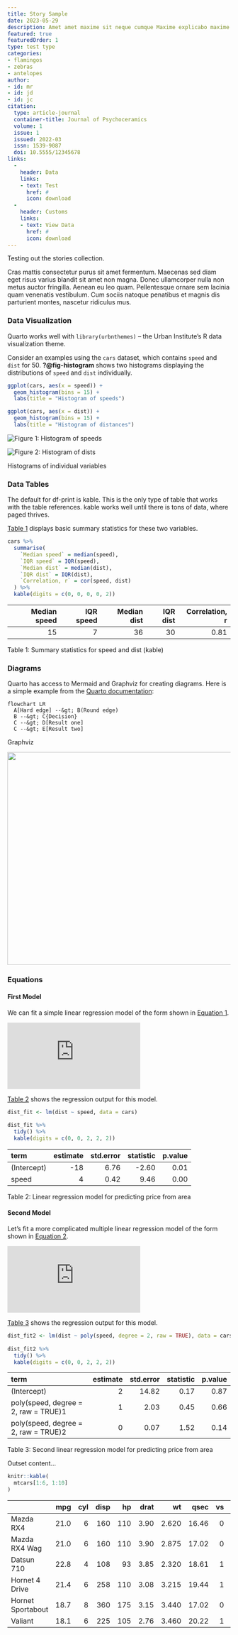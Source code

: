 ```yaml
---
title: Story Sample
date: 2023-05-29
description: Amet amet maxime sit neque cumque Maxime explicabo maxime est accusamus exercitationem ad Dolor nulla ipsum rem nemo ab deserunt eligendi quas hic Quo impedit vel perspiciatis quam.
featured: true
featuredOrder: 1
type: test type
categories:
- flamingos
- zebras
- antelopes
author:
- id: mr
- id: jd
- id: jc
citation: 
  type: article-journal
  container-title: Journal of Psychoceramics
  volume: 1
  issue: 1
  issued: 2022-03
  issn: 1539-9087
  doi: 10.5555/12345678
links:
  -
    header: Data
    links:
    - text: Test
      href: #
      icon: download
  -
    header: Customs
    links:
    - text: View Data
      href: #
      icon: download
---
```


Testing out the stories collection.

Cras mattis consectetur purus sit amet fermentum. Maecenas sed diam eget
risus varius blandit sit amet non magna. Donec ullamcorper nulla non
metus auctor fringilla. Aenean eu leo quam. Pellentesque ornare sem
lacinia quam venenatis vestibulum. Cum sociis natoque penatibus et
magnis dis parturient montes, nascetur ridiculus mus.

### Data Visualization

Quarto works well with `library(urbnthemes)` – the Urban Institute’s R
data visualization theme.

Consider an examples using the `cars` dataset, which contains `speed`
and `dist` for 50. **?@fig-histogram** shows two histograms displaying
the distributions of `speed` and `dist` individually.

``` r
ggplot(cars, aes(x = speed)) +
  geom_histogram(bins = 15) +
  labs(title = "Histogram of speeds")

ggplot(cars, aes(x = dist)) +
  geom_histogram(bins = 15) +
  labs(title = "Histogram of distances")
```

<img
src="../../_stories/sample-story_files/figure-commonmark/fig-histogram-1.svg"
id="fig-histogram-1" alt="Figure 1: Histogram of speeds" />

<img
src="../../_stories/sample-story_files/figure-commonmark/fig-histogram-2.svg"
id="fig-histogram-2" alt="Figure 2: Histogram of dists" />

Histograms of individual variables

### Data Tables

The default for df-print is kable. This is the only type of table that
works with the table references. kable works well until there is tons of
data, where paged thrives.

[Table 1](#tbl-stats-kable) displays basic summary statistics for these
two variables.

``` r
cars %>%
  summarise(
    `Median speed` = median(speed),
    `IQR speed` = IQR(speed),
    `Median dist` = median(dist),
    `IQR dist` = IQR(dist),
    `Correlation, r` = cor(speed, dist)
  ) %>%
  kable(digits = c(0, 0, 0, 0, 2))
```

<div id="tbl-stats-kable">

| Median speed | IQR speed | Median dist | IQR dist | Correlation, r |
|-------------:|----------:|------------:|---------:|---------------:|
|           15 |         7 |          36 |       30 |           0.81 |

Table 1: Summary statistics for speed and dist (kable)

</div>

### Diagrams

Quarto has access to Mermaid and Graphviz for creating diagrams. Here is
a simple example from the [Quarto
documentation](https://quarto.org/docs/authoring/diagrams.html):

``` mermaid
flowchart LR
  A[Hard edge] --&gt; B(Round edge)
  B --&gt; C{Decision}
  C --&gt; D[Result one]
  C --&gt; E[Result two]
```

Graphviz

<div>

<div>

<img
src="../../_stories/sample-story_files/figure-commonmark/dot-figure-1.png"
style="width:7in;height:5in" />

</div>

</div>

### Equations

#### First Model

We can fit a simple linear regression model of the form shown in
[Equation 1](#eq-slr).

<span id="eq-slr">

![dist = \hat{\beta}\_0 + \hat{\beta}\_1 \times speed + \epsilon
 \qquad(1)](https://latex.codecogs.com/svg.latex?dist%20%3D%20%5Chat%7B%5Cbeta%7D_0%20%2B%20%5Chat%7B%5Cbeta%7D_1%20%5Ctimes%20speed%20%2B%20%5Cepsilon%0A%20%5Cqquad%281%29 "dist = \hat{\beta}_0 + \hat{\beta}_1 \times speed + \epsilon
 \qquad(1)")

</span>

[Table 2](#tbl-lm) shows the regression output for this model.

``` r
dist_fit <- lm(dist ~ speed, data = cars)
  
dist_fit %>%
  tidy() %>%
  kable(digits = c(0, 0, 2, 2, 2))
```

<div id="tbl-lm">

| term        | estimate | std.error | statistic | p.value |
|:------------|---------:|----------:|----------:|--------:|
| (Intercept) |      -18 |      6.76 |     -2.60 |    0.01 |
| speed       |        4 |      0.42 |      9.46 |    0.00 |

Table 2: Linear regression model for predicting price from area

</div>

#### Second Model

Let’s fit a more complicated multiple linear regression model of the
form shown in [Equation 2](#eq-mlr).

<span id="eq-mlr">

![dist = \hat{\beta}\_0 + \hat{\beta}\_1 \times speed + \hat{\beta}\_2 \times speed ^ 2 + \epsilon
 \qquad(2)](https://latex.codecogs.com/svg.latex?dist%20%3D%20%5Chat%7B%5Cbeta%7D_0%20%2B%20%5Chat%7B%5Cbeta%7D_1%20%5Ctimes%20speed%20%2B%20%5Chat%7B%5Cbeta%7D_2%20%5Ctimes%20speed%20%5E%202%20%2B%20%5Cepsilon%0A%20%5Cqquad%282%29 "dist = \hat{\beta}_0 + \hat{\beta}_1 \times speed + \hat{\beta}_2 \times speed ^ 2 + \epsilon
 \qquad(2)")

</span>

[Table 3](#tbl-lm2) shows the regression output for this model.

``` r
dist_fit2 <- lm(dist ~ poly(speed, degree = 2, raw = TRUE), data = cars)
  
dist_fit2 %>%
  tidy() %>%
  kable(digits = c(0, 0, 2, 2, 2))
```

<div id="tbl-lm2">

| term                                 | estimate | std.error | statistic | p.value |
|:-------------------------------------|---------:|----------:|----------:|--------:|
| (Intercept)                          |        2 |     14.82 |      0.17 |    0.87 |
| poly(speed, degree = 2, raw = TRUE)1 |        1 |      2.03 |      0.45 |    0.66 |
| poly(speed, degree = 2, raw = TRUE)2 |        0 |      0.07 |      1.52 |    0.14 |

Table 3: Second linear regression model for predicting price from area

</div>

<div class="column-body-outset">

Outset content…

</div>

``` r
knitr::kable(
  mtcars[1:6, 1:10]
)
```

|                   |  mpg | cyl | disp |  hp | drat |    wt |  qsec |  vs |  am | gear |
|:------------------|-----:|----:|-----:|----:|-----:|------:|------:|----:|----:|-----:|
| Mazda RX4         | 21.0 |   6 |  160 | 110 | 3.90 | 2.620 | 16.46 |   0 |   1 |    4 |
| Mazda RX4 Wag     | 21.0 |   6 |  160 | 110 | 3.90 | 2.875 | 17.02 |   0 |   1 |    4 |
| Datsun 710        | 22.8 |   4 |  108 |  93 | 3.85 | 2.320 | 18.61 |   1 |   1 |    4 |
| Hornet 4 Drive    | 21.4 |   6 |  258 | 110 | 3.08 | 3.215 | 19.44 |   1 |   0 |    3 |
| Hornet Sportabout | 18.7 |   8 |  360 | 175 | 3.15 | 3.440 | 17.02 |   0 |   0 |    3 |
| Valiant           | 18.1 |   6 |  225 | 105 | 2.76 | 3.460 | 20.22 |   1 |   0 |    3 |
